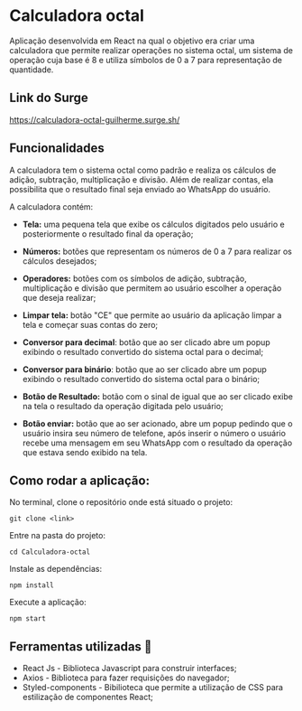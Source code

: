 # Calculadora octal

Aplicação desenvolvida em React na qual o objetivo era criar uma calculadora que permite realizar operações no sistema octal, um sistema de operação cuja base é 8 e utiliza símbolos de 0 a 7 para representação de quantidade. 

## Link do Surge

https://calculadora-octal-guilherme.surge.sh/

## Funcionalidades

A calculadora tem o sistema octal como padrão e realiza os cálculos de adição, subtração, multiplicação e divisão. Além de realizar contas, ela possibilita que o resultado final seja enviado ao WhatsApp do usuário.  

A calculadora contém:

- **Tela:** uma pequena tela que exibe os cálculos digitados pelo usuário e posteriormente o resultado final da operação;

- **Números:** botões que representam os números de 0 a 7 para realizar os cálculos desejados;

- **Operadores:** botões com os símbolos de adição, subtração, multiplicação e divisão que permitem ao usuário escolher a operação que deseja realizar;

- **Limpar tela:** botão "CE" que permite ao usuário da aplicação limpar a tela e começar suas contas do zero;

- **Conversor para decimal**: botão que ao ser clicado abre um popup exibindo o resultado convertido do sistema octal para o  decimal;

- **Conversor para binário**: botão que ao ser clicado abre um popup exibindo o resultado convertido do sistema octal para o binário;

- **Botão de Resultado:** botão com o sinal de igual que ao ser clicado exibe na tela o resultado da operação digitada pelo usuário;

- **Botão enviar:** botão que ao ser acionado, abre um popup pedindo que o usuário insira seu número de telefone, após inserir o número o usuário recebe uma mensagem em seu WhatsApp com o resultado da operação que estava sendo exibido na tela. 

## Como rodar a aplicação: 

No terminal, clone o repositório onde está situado o projeto:

    git clone <link>

Entre na pasta do projeto:

    cd Calculadora-octal

Instale as dependências: 

    npm install

Execute a aplicação:

    npm start


## Ferramentas utilizadas 🔧

- React Js - Biblioteca Javascript para construir interfaces;
- Axios - Biblioteca para fazer requisições do navegador;
- Styled-components - Bibilioteca que permite a utilização de CSS para estilização de componentes React;
